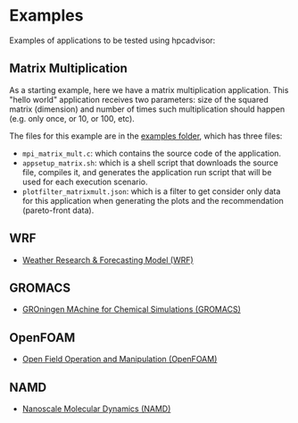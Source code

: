 # Examples


Examples of applications to be tested using hpcadvisor:




## Matrix Multiplication

As a starting example, here we have a matrix multiplication application. This
"hello world" application receives two parameters: size of the squared matrix
(dimension) and number of times such multiplication should happen (e.g. only
once, or 10, or 100, etc).

The files for this example are in the [examples folder](../tree/main/examples/matrixmult),
which has three files:

- `mpi_matrix_mult.c`: which contains the source code of the application.
- `appsetup_matrix.sh`: which is a shell script that downloads the source file,
  compiles it, and generates the application run script that will be used for
  each execution scenario.
- `plotfilter_matrixmult.json`: which is a filter to get consider only data for
  this application when generating the plots and the recommendation
  (pareto-front data).


## WRF

- [Weather Research & Forecasting Model (WRF)](examples/wrf)

## GROMACS

- [GROningen MAchine for Chemical Simulations (GROMACS)](examples/gromacs)

## OpenFOAM

- [Open Field Operation and Manipulation (OpenFOAM)](examples/openfoam)

## NAMD

- [Nanoscale Molecular Dynamics (NAMD)](examples/namd)
